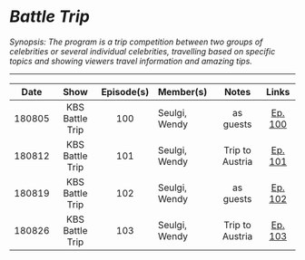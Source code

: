 # _Battle Trip_

_Synopsis: The program is a trip competition between two groups of celebrities or several individual celebrities, travelling based on specific topics and showing viewers travel information and amazing tips._

___
|  Date  |      Show       | Episode(s) | Member(s)     |      Notes      |                  Links                  |
|:------:|:---------------:|:----------:|:--------------|:---------------:|:---------------------------------------:|
| 180805 | KBS Battle Trip |    100     | Seulgi, Wendy |    as guests    | [Ep. 100](https://youtu.be/Me0q6IZW-ro) |
| 180812 | KBS Battle Trip |    101     | Seulgi, Wendy | Trip to Austria | [Ep. 101](https://youtu.be/rBJmgui4AcE) |
| 180819 | KBS Battle Trip |    102     | Seulgi, Wendy |    as guests    | [Ep. 102](https://youtu.be/zhYpFkYskxk) |
| 180826 | KBS Battle Trip |    103     | Seulgi, Wendy | Trip to Austria | [Ep. 103](https://youtu.be/mIcgq0zoOOk) |
